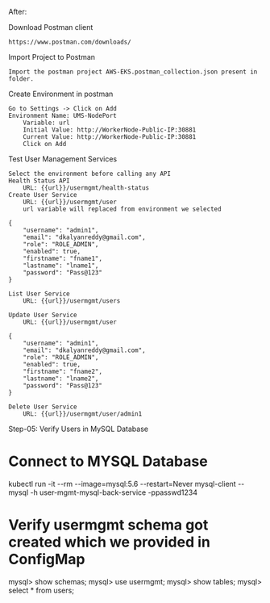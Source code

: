After:

Download Postman client

    https://www.postman.com/downloads/

Import Project to Postman

    Import the postman project AWS-EKS.postman_collection.json present in folder.

Create Environment in postman

    Go to Settings -> Click on Add
    Environment Name: UMS-NodePort
        Variable: url
        Initial Value: http://WorkerNode-Public-IP:30881
        Current Value: http://WorkerNode-Public-IP:30881
        Click on Add

Test User Management Services

    Select the environment before calling any API
    Health Status API
        URL: {{url}}/usermgmt/health-status
    Create User Service
        URL: {{url}}/usermgmt/user
        url variable will replaced from environment we selected

    {
        "username": "admin1",
        "email": "dkalyanreddy@gmail.com",
        "role": "ROLE_ADMIN",
        "enabled": true,
        "firstname": "fname1",
        "lastname": "lname1",
        "password": "Pass@123"
    }

    List User Service
        URL: {{url}}/usermgmt/users

    Update User Service
        URL: {{url}}/usermgmt/user

    {
        "username": "admin1",
        "email": "dkalyanreddy@gmail.com",
        "role": "ROLE_ADMIN",
        "enabled": true,
        "firstname": "fname2",
        "lastname": "lname2",
        "password": "Pass@123"
    }

    Delete User Service
        URL: {{url}}/usermgmt/user/admin1

Step-05: Verify Users in MySQL Database

# Connect to MYSQL Database
kubectl run -it --rm --image=mysql:5.6 --restart=Never mysql-client -- mysql -h user-mgmt-mysql-back-service -ppasswd1234

# Verify usermgmt schema got created which we provided in ConfigMap
mysql> show schemas;
mysql> use usermgmt;
mysql> show tables;
mysql> select * from users;
